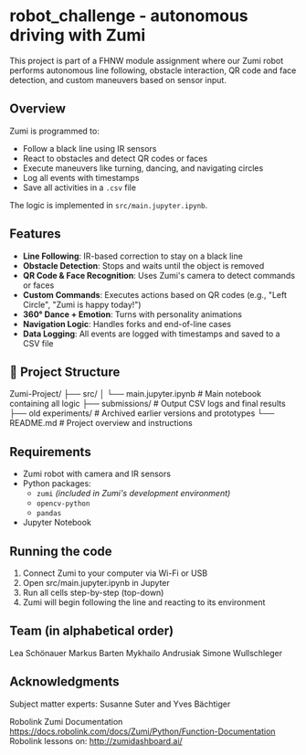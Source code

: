 # robot_challenge - autonomous driving with Zumi

This project is part of a FHNW module assignment where our Zumi robot performs autonomous line following, obstacle interaction, QR code and face detection, and custom maneuvers based on sensor input.

## Overview
Zumi is programmed to:
- Follow a black line using IR sensors
- React to obstacles and detect QR codes or faces
- Execute maneuvers like turning, dancing, and navigating circles
- Log all events with timestamps
- Save all activities in a `.csv` file

The logic is implemented in `src/main.jupyter.ipynb`.

## Features
- **Line Following**: IR-based correction to stay on a black line
- **Obstacle Detection**: Stops and waits until the object is removed
- **QR Code & Face Recognition**: Uses Zumi's camera to detect commands or faces
- **Custom Commands**: Executes actions based on QR codes (e.g., "Left Circle", "Zumi is happy today!")
- **360° Dance + Emotion**: Turns with personality animations
- **Navigation Logic**: Handles forks and end-of-line cases
- **Data Logging**: All events are logged with timestamps and saved to a CSV file

## 📁 Project Structure
Zumi-Project/
├── src/
│   └── main.jupyter.ipynb      # Main notebook containing all logic
├── submissions/                # Output CSV logs and final results
├── old experiments/            # Archived earlier versions and prototypes
└── README.md                   # Project overview and instructions

## Requirements
- Zumi robot with camera and IR sensors
- Python packages:
  - `zumi` *(included in Zumi's development environment)*
  - `opencv-python`
  - `pandas`
- Jupyter Notebook

## Running the code
1. Connect Zumi to your computer via Wi-Fi or USB
2. Open src/main.jupyter.ipynb in Jupyter
3. Run all cells step-by-step (top-down)
4. Zumi will begin following the line and reacting to its environment

## Team (in alphabetical order)
Lea Schönauer
Markus Barten
Mykhailo Andrusiak
Simone Wullschleger

## Acknowledgments
Subject matter experts: Susanne Suter and Yves Bächtiger

Robolink Zumi Documentation
https://docs.robolink.com/docs/Zumi/Python/Function-Documentation
Robolink lessons on:
http://zumidashboard.ai/